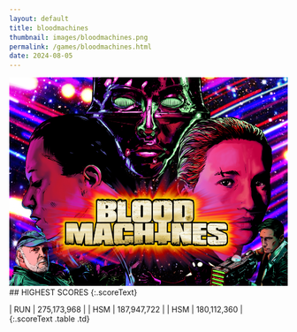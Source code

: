 ```yaml
---
layout: default
title: bloodmachines
thumbnail: images/bloodmachines.png
permalink: /games/bloodmachines.html
date: 2024-08-05
---
```


<img src="../images/bloodmachines.png" class="gameThumbnail img-fluid mx-auto align-middle">
## HIGHEST SCORES
{:.scoreText}

| RUN | 275,173,968 | 
| HSM | 187,947,722 | 
| HSM | 180,112,360 | 
{:.scoreText .table .td}
